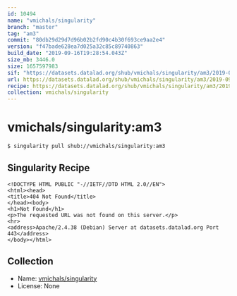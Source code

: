 ```yaml
---
id: 10494
name: "vmichals/singularity"
branch: "master"
tag: "am3"
commit: "80db29d29d7d96b02b2fd90c4b30f693ce9aa2e4"
version: "f47bade628ea7d025a32c85c89740863"
build_date: "2019-09-16T19:28:54.043Z"
size_mb: 3446.0
size: 1657597983
sif: "https://datasets.datalad.org/shub/vmichals/singularity/am3/2019-09-16-80db29d2-f47bade6/f47bade628ea7d025a32c85c89740863.sif"
url: https://datasets.datalad.org/shub/vmichals/singularity/am3/2019-09-16-80db29d2-f47bade6/
recipe: https://datasets.datalad.org/shub/vmichals/singularity/am3/2019-09-16-80db29d2-f47bade6/Singularity
collection: vmichals/singularity
---
```


# vmichals/singularity:am3

```bash
$ singularity pull shub://vmichals/singularity:am3
```

## Singularity Recipe

```singularity
<!DOCTYPE HTML PUBLIC "-//IETF//DTD HTML 2.0//EN">
<html><head>
<title>404 Not Found</title>
</head><body>
<h1>Not Found</h1>
<p>The requested URL was not found on this server.</p>
<hr>
<address>Apache/2.4.38 (Debian) Server at datasets.datalad.org Port 443</address>
</body></html>
```

## Collection

 - Name: [vmichals/singularity](https://github.com/vmichals/singularity)
 - License: None

